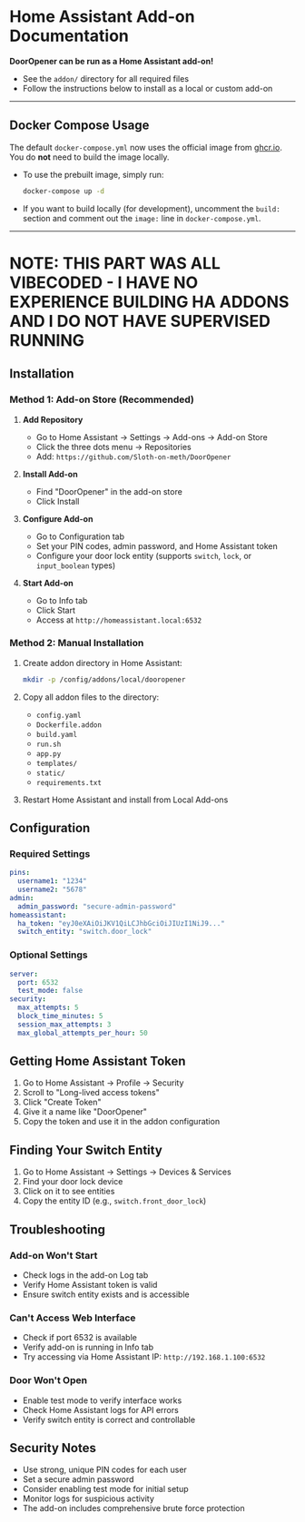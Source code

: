 # Home Assistant Add-on Documentation

**DoorOpener can be run as a Home Assistant add-on!**
- See the `addon/` directory for all required files
- Follow the instructions below to install as a local or custom add-on


---

## Docker Compose Usage

The default `docker-compose.yml` now uses the official image from [ghcr.io](https://ghcr.io/sloth-on-meth/dooropener). You do **not** need to build the image locally.

- To use the prebuilt image, simply run:
  ```bash
  docker-compose up -d
  ```
- If you want to build locally (for development), uncomment the `build:` section and comment out the `image:` line in `docker-compose.yml`.

---

# NOTE: THIS PART WAS ALL VIBECODED - I HAVE NO EXPERIENCE BUILDING HA ADDONS AND I DO NOT HAVE SUPERVISED RUNNING

## Installation

### Method 1: Add-on Store (Recommended)

1. **Add Repository**
   - Go to Home Assistant → Settings → Add-ons → Add-on Store
   - Click the three dots menu → Repositories
   - Add: `https://github.com/Sloth-on-meth/DoorOpener`

2. **Install Add-on**
   - Find "DoorOpener" in the add-on store
   - Click Install

3. **Configure Add-on**
   - Go to Configuration tab
   - Set your PIN codes, admin password, and Home Assistant token
   - Configure your door lock entity (supports `switch`, `lock`, or `input_boolean` types)

4. **Start Add-on**
   - Go to Info tab
   - Click Start
   - Access at `http://homeassistant.local:6532`

### Method 2: Manual Installation

1. Create addon directory in Home Assistant:
   ```bash
   mkdir -p /config/addons/local/dooropener
   ```

2. Copy all addon files to the directory:
   - `config.yaml`
   - `Dockerfile.addon` 
   - `build.yaml`
   - `run.sh`
   - `app.py`
   - `templates/`
   - `static/`
   - `requirements.txt`

3. Restart Home Assistant and install from Local Add-ons

## Configuration

### Required Settings

```yaml
pins:
  username1: "1234"
  username2: "5678"
admin:
  admin_password: "secure-admin-password"
homeassistant:
  ha_token: "eyJ0eXAiOiJKV1QiLCJhbGciOiJIUzI1NiJ9..."
  switch_entity: "switch.door_lock"
```

### Optional Settings

```yaml
server:
  port: 6532
  test_mode: false
security:
  max_attempts: 5
  block_time_minutes: 5
  session_max_attempts: 3
  max_global_attempts_per_hour: 50
```

## Getting Home Assistant Token

1. Go to Home Assistant → Profile → Security
2. Scroll to "Long-lived access tokens"
3. Click "Create Token"
4. Give it a name like "DoorOpener"
5. Copy the token and use it in the addon configuration

## Finding Your Switch Entity

1. Go to Home Assistant → Settings → Devices & Services
2. Find your door lock device
3. Click on it to see entities
4. Copy the entity ID (e.g., `switch.front_door_lock`)

## Troubleshooting

### Add-on Won't Start
- Check logs in the add-on Log tab
- Verify Home Assistant token is valid
- Ensure switch entity exists and is accessible

### Can't Access Web Interface
- Check if port 6532 is available
- Verify add-on is running in Info tab
- Try accessing via Home Assistant IP: `http://192.168.1.100:6532`

### Door Won't Open
- Enable test mode to verify interface works
- Check Home Assistant logs for API errors
- Verify switch entity is correct and controllable

## Security Notes

- Use strong, unique PIN codes for each user
- Set a secure admin password
- Consider enabling test mode for initial setup
- Monitor logs for suspicious activity
- The add-on includes comprehensive brute force protection
